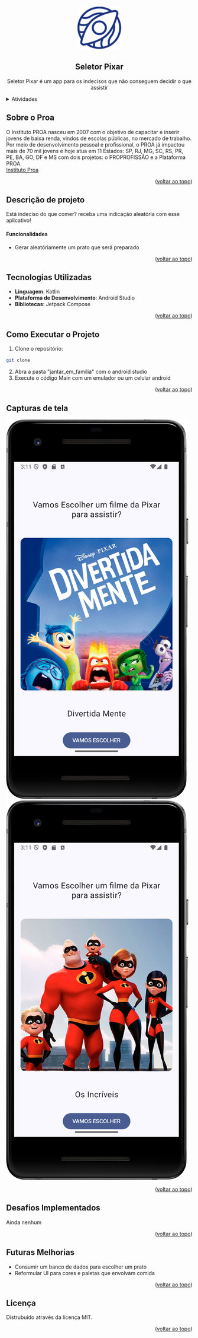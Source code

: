 <!-- Usei este modelo como base de edição: https://github.com/othneildrew/Best-README-Template -->
<a id="readme-top"></a>
<!--
*** Caso queira mudar qualquercoisa aqui, pode enviar seu 
*** commit alterando o que deseja :D
-->

<!-- PROJECT LOGO -->
<br />
<div align="center">
  <img src="/images/proa-logo.png" alt="Logo" width="120" height="120">
  
  <h2 align="center">Seletor Pixar</h2>

  <p align="center">
    Seletor Pixar é um app para os indecisos que não conseguem decidir o que assistir
    <br/>
  </p>
</div>
<!-- END: PROJECT LOGO -->

<!-- Tabela de resumo -->
<details>
  <summary>Atividades</summary>
  <ol>
    <!-- Primeiro: Sobre -->
    <li>
      <a href="#sobre-o-proa">Sobre o Proa</a>
    </li>
    <!-- Segundo: Descrição (com sublista) -->
    <li>
      <a href="#desc">Descrição</a>
      <ul>
        <li><a href="#func">Funcionalidades</a></li>
      </ul>
    </li>
    <!-- Terceiro: Tecnologias Usadas -->
    <li>
      <a href="#tech">Tecnologias Usadas</a>
    </li>
    <!-- Quarto: Como executar o projeto -->
    <li>
      <a href="#exec">Como Executar o Projeto</a>
    </li>
    <!-- Quinto: Capturas de tela -->
    <li>
      <a href="#prints">Capturas de tela</a>
    </li>
    <!-- Sexto: Desafios -->
    <li>
      <a href="#extras">Desafios Implementados</a>
    </li>
    <!-- Sétimo: Futuras Melhorias -->
    <li>
      <a href="#plans">Futuras Melhorias</a>
    </li>
    <!-- Oitavo: Licença -->
    <li>
      <a href="#license">Licença</a>
    </li>
  </ol>
</details>
<!-- END: Tabela de resumo -->

<!-- SOBRE O PROA -->
## Sobre o Proa
<a id="#sobre-o-proa"></a>
O Instituto PROA nasceu em 2007 com o objetivo de capacitar e inserir jovens de baixa renda, vindos de escolas públicas, no mercado de trabalho. Por meio de desenvolvimento pessoal e profissional, o PROA já impactou mais de 70 mil jovens e hoje atua em 11 Estados: SP, RJ, MG, SC, RS, PR, PE, BA, GO, DF e MS com dois projetos: o PROPROFISSÃO e a Plataforma PROA.
</br>
<a href="https://www.proa.org.br">Instituto Proa</a>

<p align="right">(<a href="#readme-top">voltar ao topo</a>)</p>

<!-- Descrição de projeto -->
## Descrição de projeto
<a id="#desc"></a>
Está indeciso do que comer? receba uma indicação aleatória com esse aplicativo!

<!-- Funcionalidades -->
#### Funcionalidades
<a id="#func"></a>

* Gerar aleatóriamente um prato que será preparado
 
<!-- END: Funcionalidades -->

<p align="right">(<a href="#readme-top">voltar ao topo</a>)</p>
<!-- END: Descrição de projeto -->

<!-- Tecnologias -->
## Tecnologias Utilizadas
<a id="#tech"></a>

* **Linguagem**: Kotlin
* **Plataforma de Desenvolvimento**: Android Studio
* **Bibliotecas**: Jetpack Compose


<p align="right">(<a href="#readme-top">voltar ao topo</a>)</p>
<!-- END: Tecnologias -->

<!-- Como Executar o Projeto -->
## Como Executar o Projeto
<a id="#exec"></a>

1. Clone o repositório:
```bash
git clone 
```
2. Abra a pasta "jantar_em_familia" com o android studio
3. Execute o código Main com um emulador ou um celular android


<p align="right">(<a href="#readme-top">voltar ao topo</a>)</p>
<!-- END: Como Executar o Projeto -->

<!-- Capturas de tela -->
## Capturas de tela
<a id="#prints"></a>

<img src="/images/SeletorPixar/telao1.png" alt="image_1">
<img src="/images/SeletorPixar/telao2.png" alt="image_2">

<p align="right">(<a href="#readme-top">voltar ao topo</a>)</p>
<!-- END: Capturas de tela -->

<!-- Desafios Implementados -->
## Desafios Implementados
<a id="#extras"></a>
Ainda nenhum

<p align="right">(<a href="#readme-top">voltar ao topo</a>)</p>
<!-- END: Desafios Implementados -->

<!-- Futuras Melhorias -->
## Futuras Melhorias
<a id="#plans"></a>

* Consumir um banco de dados para escolher um prato
* Reformular UI para cores e paletas que envolvam comida

<p align="right">(<a href="#readme-top">voltar ao topo</a>)</p>
<!-- END: Futuras Melhorias -->

<!-- LICENSE -->
## Licença
<a id="#license"></a>

Distrubuído através da licença MIT.

<p align="right">(<a href="#readme-top">voltar ao topo</a>)</p>
<!-- END: LICENSE -->
